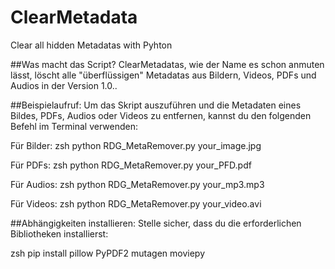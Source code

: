 # ClearMetadata
Clear all hidden Metadatas with Pyhton

##Was macht das Script?
ClearMetadatas, wie der Name es schon anmuten lässt, löscht alle "überflüssigen" Metadatas aus Bildern, Videos, PDFs und Audios in der Version 1.0..

##Beispielaufruf:
Um das Skript auszuführen und die Metadaten eines Bildes, PDFs, Audios oder Videos zu entfernen, kannst du den folgenden Befehl im Terminal verwenden:

Für Bilder:
zsh
python RDG_MetaRemover.py your_image.jpg

Für PDFs:
zsh
python RDG_MetaRemover.py your_PFD.pdf

Für Audios:
zsh
python RDG_MetaRemover.py your_mp3.mp3

Für Videos:
zsh
python RDG_MetaRemover.py your_video.avi


##Abhängigkeiten installieren:
Stelle sicher, dass du die erforderlichen Bibliotheken installierst:

zsh
pip install pillow PyPDF2 mutagen moviepy
